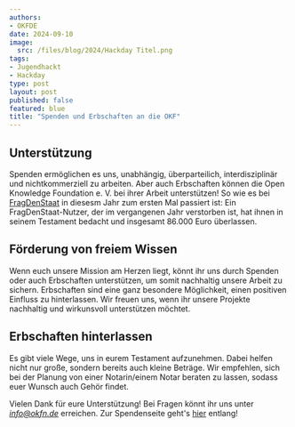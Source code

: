 ```yaml
---
authors:
- OKFDE
date: 2024-09-10
image: 
  src: /files/blog/2024/Hackday Titel.png
tags:
- Jugendhackt
- Hackday
type: post
layout: post
published: false
featured: blue
title: "Spenden und Erbschaften an die OKF"
---
```


## Unterstützung

Spenden ermöglichen es uns, unabhängig, überparteilich, interdisziplinär und nichtkommerziell zu arbeiten. Aber auch Erbschaften können die Open Knowledge Foundation e. V. bei ihrer Arbeit unterstützen! So wie es bei [FragDenStaat](https://fragdenstaat.de/artikel/eigener-sache/2024/07/wir-haben-geerbt/) in diesesm Jahr zum ersten Mal passiert ist: Ein FragDenStaat-Nutzer, der im vergangenen Jahr verstorben ist, hat ihnen in seinem Testament bedacht und insgesamt 86.000 Euro überlassen.

## Förderung von freiem Wissen

Wenn euch unsere Mission am Herzen liegt, könnt ihr uns durch Spenden oder auch Erbschaften unterstützen, um somit nachhaltig unsere Arbeit zu sichern. Erbschaften sind eine ganz besondere Möglichkeit, einen positiven Einfluss zu hinterlassen. Wir freuen uns, wenn ihr unsere Projekte nachhaltig und wirkunsvoll unterstützen möchtet.

## Erbschaften hinterlassen

Es gibt viele Wege, uns in eurem Testament aufzunehmen. Dabei helfen nicht nur große, sondern bereits auch kleine Beträge. Wir empfehlen, sich bei der Planung von einer Notarin/einem Notar beraten zu lassen, sodass euer Wunsch auch Gehör findet.

Vielen Dank für eure Unterstützung! Bei Fragen könnt ihr uns unter *info@okfn.de* erreichen. Zur Spendenseite geht's [hier](https://okfn.de/spenden/) entlang!

